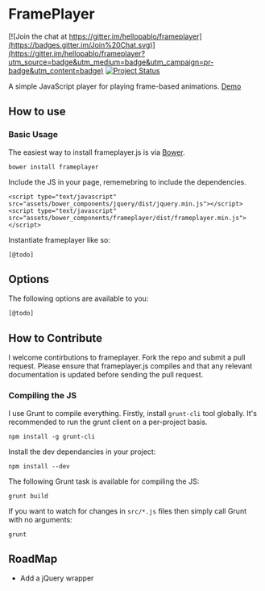 # FramePlayer

[![Join the chat at https://gitter.im/hellopablo/frameplayer](https://badges.gitter.im/Join%20Chat.svg)](https://gitter.im/hellopablo/frameplayer?utm_source=badge&utm_medium=badge&utm_campaign=pr-badge&utm_content=badge)
[![Project Status](http://stillmaintained.com/hellopablo/frameplayer.png)](https://stillmaintained.com/hellopablo/frameplayer)

A simple JavaScript player for playing frame-based animations. [Demo](http://hellopablo.github.io/frameplayer)

## How to use

### Basic Usage

The easiest way to install frameplayer.js is via [Bower](http://bower.io).

    bower install frameplayer

Include the JS in your page, rememebring to include the dependencies.

    <script type="text/javascript" src="assets/bower_components/jquery/dist/jquery.min.js"></script>
    <script type="text/javascript" src="assets/bower_components/frameplayer/dist/frameplayer.min.js"></script>

Instantiate frameplayer like so:

	[@todo]

## Options

The following options are available to you:

	[@todo]

## How to Contribute

I welcome contirbutions to frameplayer. Fork the repo and submit a pull request. Please ensure that frameplayer.js compiles and that any relevant documentation is updated before sending the pull request.

### Compiling the JS

I use Grunt to compile everything. Firstly, install `grunt-cli` tool globally. It's recommended to run the grunt client on a per-project basis.

    npm install -g grunt-cli

Install the dev dependancies in your project:

    npm install --dev

The following Grunt task is available for compiling the JS:

    grunt build

If you want to watch for changes in `src/*.js` files then simply call Grunt with no arguments:

    grunt

## RoadMap

- Add a jQuery wrapper
